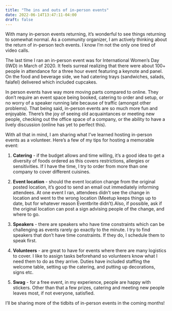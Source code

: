 ```yaml
---
title: "The ins and outs of in-person events"
date: 2022-06-14T13:47:11-04:00
draft: false
---
```

With many in-person events returning, it’s wonderful to see things returning to somewhat normal. As a community organizer, I am actively thinking about the return of in-person tech events. I know I’m not the only one tired of video calls.  

The last time I ran an in-person event was for International Women’s Day (IWD) in March of 2020. It feels surreal realizing that there were about 100+ people in attendance for a three hour event featuring a keynote and panel. On the food and beverage side, we had catering trays (sandwiches, salads, falafel) delivered which included cupcakes. 

In person events have way more moving parts compared to online. They don’t require an event space being booked, catering to order and setup, or no worry of a speaker running late because of traffic (amongst other problems). That being said, in-person events are so much more fun and enjoyable. There’s the joy of seeing old acquaintances or meeting new people, checking out the office space of a company, or the ability to have a lively discussion (online has yet to perfect this). 

With all that in mind, I am sharing what I’ve learned hosting in-person events as a volunteer. Here’s a few of my tips for hosting a memorable event: 

1. **Catering** - if the budget allows and time willing, it’s a good idea to get a diversity of foods ordered as this covers restrictions, allergies or sensitivities. If I have the time, I try to order from more than one company to cover different cuisines. 

2. **Event location** - should the event location change from the original posted location, it’s good to send an email out immediately informing attendees. At one event I ran, attendees didn’t see the change in location and went to the wrong location (Meetup keeps things up to date, but for whatever reason Eventbrite didn’t).Also, if possible, ask if the original location can post a sign advising people of the change, and where to go. 

3. **Speakers** - there are speakers who have time constraints which can be challenging as events rarely go exactly to the minute. I try to find speakers that don’t have time constraints. If they do, I schedule them to speak first. 

4. **Volunteers** - are great to have for events where there are many logistics to cover. I like to assign tasks beforehand so volunteers know what I need them to do as they arrive. Duties have included staffing the welcome table, setting up the catering, and putting up decorations, signs etc. 

5. **Swag** - for a free event, in my experience, people are happy with stickers. Other than that a few prizes, catering and meeting new people leaves most, if not everyone, satisfied. 

I’ll be sharing more of the tidbits of in-person events in the coming months! 

